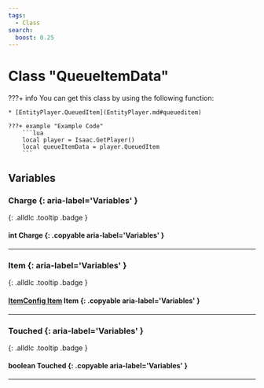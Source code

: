 ```yaml
---
tags:
  - Class
search:
  boost: 0.25
---
```

# Class "QueueItemData"

???+ info
    You can get this class by using the following function:

    * [EntityPlayer.QueuedItem](EntityPlayer.md#queueditem)

    ???+ example "Example Code"
        ```lua
        local player = Isaac.GetPlayer()
        local queueItemData = player.QueuedItem
        ```

## Variables
### Charge {: aria-label='Variables' }
[ ](#){: .alldlc .tooltip .badge }
#### int Charge {: .copyable aria-label='Variables' }

___
### Item {: aria-label='Variables' }
[ ](#){: .alldlc .tooltip .badge }
#### [ItemConfig Item](ItemConfig_Item.md) Item {: .copyable aria-label='Variables' }

___
### Touched {: aria-label='Variables' }
[ ](#){: .alldlc .tooltip .badge }
#### boolean Touched {: .copyable aria-label='Variables' }

___
